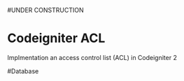 #UNDER CONSTRUCTION

# Codeigniter ACL 
Implmentation an access control list (ACL) in Codeigniter 2


#Database
